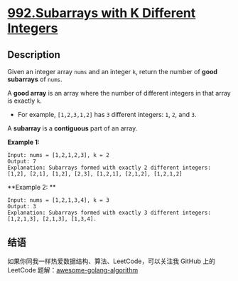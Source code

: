 # [992.Subarrays with K Different Integers][title]

## Description
Given an integer array `nums` and an integer `k`, return the number of **good subarrays** of `nums`.

A **good array** is an array where the number of different integers in that array is exactly `k`.

- For example, `[1,2,3,1,2]` has `3` different integers: `1`, `2`, and `3`.

A **subarray** is a **contiguous** part of an array.

**Example 1:**

```
Input: nums = [1,2,1,2,3], k = 2
Output: 7
Explanation: Subarrays formed with exactly 2 different integers: [1,2], [2,1], [1,2], [2,3], [1,2,1], [2,1,2], [1,2,1,2]
```

**Example 2: **

```
Input: nums = [1,2,1,3,4], k = 3
Output: 3
Explanation: Subarrays formed with exactly 3 different integers: [1,2,1,3], [2,1,3], [1,3,4].
```

## 结语

如果你同我一样热爱数据结构、算法、LeetCode，可以关注我 GitHub 上的 LeetCode 题解：[awesome-golang-algorithm][me]

[title]: https://leetcode.com/problems/subarrays-with-k-different-integers/
[me]: https://github.com/kylesliu/awesome-golang-algorithm
